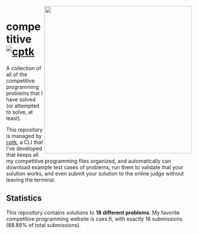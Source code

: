 <img align="right" width=400 src="https://quickchart.io/chart?width=800&height=800&bkg=transparent&f=SVG&chart=%7B%22type%22%3A+%22outlabeledPie%22%2C+%22data%22%3A+%7B%22labels%22%3A+%5B%22cses.fi%22%2C+%22lib%22%2C+%22codeforces.com%22%5D%2C+%22datasets%22%3A+%5B%7B%22backgroundColor%22%3A+%5B%22%23F77825%22%2C+%22%2336A2EB%22%2C+%22%23FF3784%22%5D%2C+%22data%22%3A+%5B16%2C+1%2C+1%5D%7D%5D%7D%2C+%22options%22%3A+%7B%22plugins%22%3A+%7B%22legend%22%3A+false%2C+%22outlabels%22%3A+%7B%22text%22%3A+%22%25l+%28%25v%29%22%2C+%22color%22%3A+%22white%22%2C+%22stretch%22%3A+35%2C+%22font%22%3A+%7B%22resizable%22%3A+true%2C+%22minSize%22%3A+18%2C+%22maxSize%22%3A+24%7D%7D%7D%7D%7D">

# competitive [![cptk](https://img.shields.io/static/v1?label=using&message=cptk&color=ffbb00)](https://github.com/RealA10N/cptk)

A collection of all of the competitive programming problems that I have solved 
(or attempted to solve, at least).

This repository is managed by [cptk](https://github.com/RealA10N/cptk),
a CLI that I've developed that keeps all my competitive programming files
organized, and automatically can download example test cases of problems,
run them to validate that your solution works, and even submit your solution
to the online judge without leaving the terminal.

## Statistics

This repository contains solutions to **18 different problems**.
My favorite competitive programming website is cses.fi, with
exactly 16 submissions
(88.89%
of total submissions).